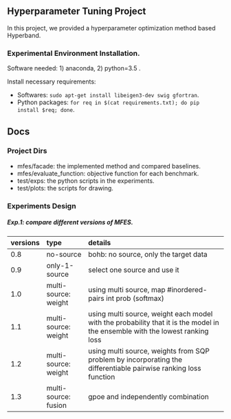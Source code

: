 ## Hyperparameter Tuning Project
In this project, we provided a hyperparameter optimization method based Hyperband.

### Experimental Environment Installation.
Software needed: 1) anaconda, 2) python=3.5 .

Install necessary requirements:
- Softwares: `sudo apt-get install libeigen3-dev swig gfortran`.
- Python packages: `for req in $(cat requirements.txt); do pip install $req; done`.

## Docs
### Project Dirs
- mfes/facade: the implemented method and compared baselines.
- mfes/evaluate_function: objective function for each benchmark.
- test/exps: the python scripts in the experiments.
- test/plots: the scripts for drawing.

### Experiments Design
##### Exp.1: compare different versions of MFES.
| versions | type | details |
| :-----| :---- | :---- |
| 0.8 | no-source | bohb: no source, only the target data |
| 0.9 | only-1-source | select one source and use it |
| 1.0 | multi-source: weight | using multi source, map #inordered-pairs int prob (softmax) |
| 1.1 | multi-source: weight | using multi source, weight each model with the probability that it is the model in the ensemble with the lowest ranking loss |
| 1.2 | multi-source: weight | using multi source, weights from SQP problem by incorporating the differentiable pairwise ranking loss function |
| 1.3 | multi-source: fusion | gpoe and independently combination |

